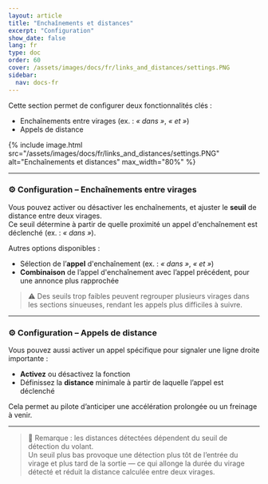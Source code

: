 ```yaml
---
layout: article
title: "Enchaînements et distances"
excerpt: "Configuration"
show_date: false
lang: fr
type: doc
order: 60
cover: /assets/images/docs/fr/links_and_distances/settings.PNG
sidebar:
  nav: docs-fr
---
```


Cette section permet de configurer deux fonctionnalités clés :

- Enchaînements entre virages (ex. : *« dans »*, *« et »*)  
- Appels de distance

{% include image.html
   src="/assets/images/docs/fr/links_and_distances/settings.PNG"
   alt="Enchaînements et distances"
   max_width="80%" %}

---

### ⚙️ Configuration – Enchaînements entre virages

Vous pouvez activer ou désactiver les enchaînements, et ajuster le **seuil** de distance entre deux virages.  
Ce seuil détermine à partir de quelle proximité un appel d'enchaînement est déclenché (ex. : *« dans »*).

Autres options disponibles :

- Sélection de l’**appel** d'enchaînement (ex. : *« dans »*, *« et »*)  
- **Combinaison** de l’appel d'enchaînement avec l’appel précédent, pour une annonce plus rapprochée

> ⚠️ Des seuils trop faibles peuvent regrouper plusieurs virages dans les sections sinueuses, rendant les appels plus difficiles à suivre.

---

### ⚙️ Configuration – Appels de distance

Vous pouvez aussi activer un appel spécifique pour signaler une ligne droite importante :

- **Activez** ou désactivez la fonction  
- Définissez la **distance** minimale à partir de laquelle l’appel est déclenché

Cela permet au pilote d’anticiper une accélération prolongée ou un freinage à venir.

---

> 📌 Remarque : les distances détectées dépendent du seuil de détection du volant.  
> Un seuil plus bas provoque une détection plus tôt de l’entrée du virage et plus tard de la sortie — ce qui allonge la durée du virage détecté et réduit la distance calculée entre deux virages.
